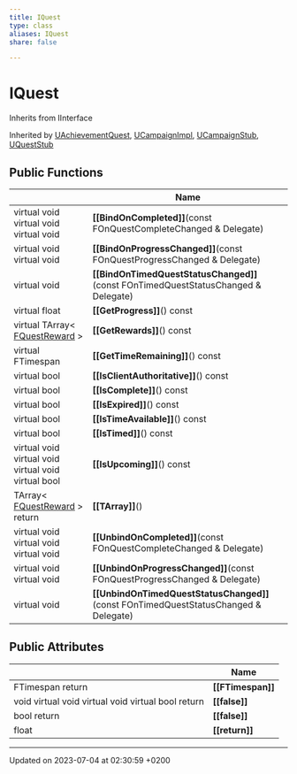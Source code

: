 ```yaml
---
title: IQuest
type: class
aliases: IQuest
share: false

---
```


# IQuest





Inherits from IInterface

Inherited by [UAchievementQuest](/docs/SDK/Source/Classes/classUAchievementQuest.md), [UCampaignImpl](/docs/SDK/Source/Classes/classUCampaignImpl.md), [UCampaignStub](/docs/SDK/Source/Classes/classUCampaignStub.md), [UQuestStub](/docs/SDK/Source/Classes/classUQuestStub.md)

## Public Functions

|                | Name           |
| -------------- | -------------- |
| virtual void virtual void virtual void | **[[BindOnCompleted]]**(const FOnQuestCompleteChanged & Delegate) |
| virtual void virtual void | **[[BindOnProgressChanged]]**(const FOnQuestProgressChanged & Delegate) |
| virtual void | **[[BindOnTimedQuestStatusChanged]]**(const FOnTimedQuestStatusChanged & Delegate) |
| virtual float | **[[GetProgress]]**() const |
| virtual TArray< [FQuestReward](/docs/SDK/Source/Classes/structFQuestReward.md) > | **[[GetRewards]]**() const |
| virtual FTimespan | **[[GetTimeRemaining]]**() const |
| virtual bool | **[[IsClientAuthoritative]]**() const |
| virtual bool | **[[IsComplete]]**() const |
| virtual bool | **[[IsExpired]]**() const |
| virtual bool | **[[IsTimeAvailable]]**() const |
| virtual bool | **[[IsTimed]]**() const |
| virtual void virtual void virtual void virtual bool | **[[IsUpcoming]]**() const |
| TArray< [FQuestReward](/docs/SDK/Source/Classes/structFQuestReward.md) > return | **[[TArray]]**() |
| virtual void virtual void virtual void | **[[UnbindOnCompleted]]**(const FOnQuestCompleteChanged & Delegate) |
| virtual void virtual void | **[[UnbindOnProgressChanged]]**(const FOnQuestProgressChanged & Delegate) |
| virtual void | **[[UnbindOnTimedQuestStatusChanged]]**(const FOnTimedQuestStatusChanged & Delegate) |

## Public Attributes

|                | Name           |
| -------------- | -------------- |
| FTimespan return | **[[FTimespan]]**  |
| void virtual void virtual void virtual bool return | **[[false]]**  |
| bool return | **[[false]]**  |
| float | **[[return]]**  |

-------------------------------

Updated on 2023-07-04 at 02:30:59 +0200